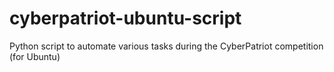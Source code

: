 # cyberpatriot-ubuntu-script
Python script to automate various tasks during the CyberPatriot competition (for Ubuntu)
